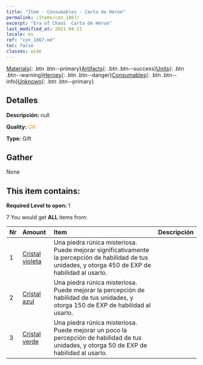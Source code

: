 ```yaml
---
title: "Item - Consumables - Carta de Héroe"
permalink: /Items/con_1867/
excerpt: "Era of Chaos  Carta de Héroe"
last_modified_at: 2021-04-11
locale: es
ref: "con_1867.md"
toc: false
classes: wide
---
```

 [Materials](/es/Items/){: .btn .btn--primary}[Artifacts](/es/Items/Artifacts/){: .btn .btn--success}[Units](/es/Items/Units/){: .btn .btn--warning}[Heroes](/es/Items/Heroes/){: .btn .btn--danger}[Consumables](/es/Items/Consumables/){: .btn .btn--info}[Unknown](/es/Items/Unknown/){: .btn .btn--primary}

## Detalles
 **Descripción:** null

 **Quality:** <span style="color: #FF8C00">OK</span>

 **Type:** Gift

## Gather

  None

## This item contains:

 **Required Level to open:** 1

 7 You would get **ALL** items  from:

  | Nr | Amount |     Item    | Descripción |
  |:---|:-------|:------------|:-----------:|
  | 1 | [Cristal violeta](/es/Items/con_720/) | Una piedra rúnica misteriosa. Puede mejorar significativamente la percepción de habilidad de tus unidades, y otorga 450 de EXP de habilidad al usarlo. | 
  | 2 | [Cristal azul](/es/Items/con_716/) | Una piedra rúnica misteriosa. Puede mejorar la percepción de habilidad de tus unidades, y otorga 150 de EXP de habilidad al usarlo. | 
  | 3 | [Cristal verde](/es/Items/con_711/) | Una piedra rúnica misteriosa. Puede mejorar un poco la percepción de habilidad de tus unidades, y otorga 50 de EXP de habilidad al usarlo. | 
